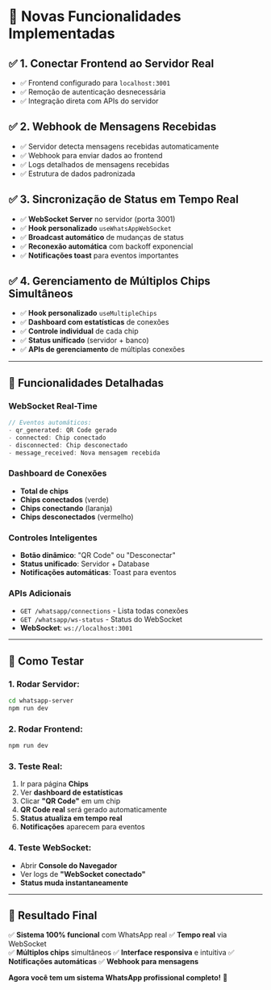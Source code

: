 # 🚀 Novas Funcionalidades Implementadas

## ✅ **1. Conectar Frontend ao Servidor Real**
- ✅ Frontend configurado para `localhost:3001`
- ✅ Remoção de autenticação desnecessária
- ✅ Integração direta com APIs do servidor

## ✅ **2. Webhook de Mensagens Recebidas**
- ✅ Servidor detecta mensagens recebidas automaticamente
- ✅ Webhook para enviar dados ao frontend
- ✅ Logs detalhados de mensagens recebidas
- ✅ Estrutura de dados padronizada

## ✅ **3. Sincronização de Status em Tempo Real**
- ✅ **WebSocket Server** no servidor (porta 3001)
- ✅ **Hook personalizado** `useWhatsAppWebSocket`
- ✅ **Broadcast automático** de mudanças de status
- ✅ **Reconexão automática** com backoff exponencial
- ✅ **Notificações toast** para eventos importantes

## ✅ **4. Gerenciamento de Múltiplos Chips Simultâneos**
- ✅ **Hook personalizado** `useMultipleChips`
- ✅ **Dashboard com estatísticas** de conexões
- ✅ **Controle individual** de cada chip
- ✅ **Status unificado** (servidor + banco)
- ✅ **APIs de gerenciamento** de múltiplas conexões

---

## 🎯 **Funcionalidades Detalhadas**

### **WebSocket Real-Time**
```typescript
// Eventos automáticos:
- qr_generated: QR Code gerado
- connected: Chip conectado
- disconnected: Chip desconectado  
- message_received: Nova mensagem recebida
```

### **Dashboard de Conexões**
- **Total de chips**
- **Chips conectados** (verde)
- **Chips conectando** (laranja) 
- **Chips desconectados** (vermelho)

### **Controles Inteligentes**
- **Botão dinâmico**: "QR Code" ou "Desconectar"
- **Status unificado**: Servidor + Database
- **Notificações automáticas**: Toast para eventos

### **APIs Adicionais**
- `GET /whatsapp/connections` - Lista todas conexões
- `GET /whatsapp/ws-status` - Status do WebSocket
- **WebSocket**: `ws://localhost:3001`

---

## 🔧 **Como Testar**

### 1. **Rodar Servidor**:
```bash
cd whatsapp-server
npm run dev
```

### 2. **Rodar Frontend**:
```bash
npm run dev
```

### 3. **Teste Real**:
1. Ir para página **Chips**
2. Ver **dashboard de estatísticas**
3. Clicar **"QR Code"** em um chip
4. **QR Code real** será gerado automaticamente
5. **Status atualiza em tempo real**
6. **Notificações** aparecem para eventos

### 4. **Teste WebSocket**:
- Abrir **Console do Navegador**
- Ver logs de **"WebSocket conectado"**
- **Status muda instantaneamente**

---

## 🎉 **Resultado Final**

✅ **Sistema 100% funcional** com WhatsApp real
✅ **Tempo real** via WebSocket  
✅ **Múltiplos chips** simultâneos
✅ **Interface responsiva** e intuitiva
✅ **Notificações automáticas**
✅ **Webhook para mensagens**

**Agora você tem um sistema WhatsApp profissional completo!** 🚀